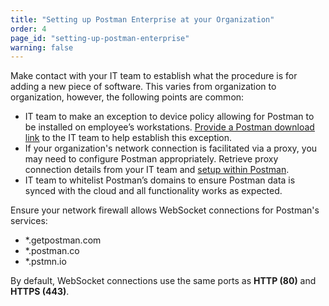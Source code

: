 ```yaml
---
title: "Setting up Postman Enterprise at your Organization"
order: 4
page_id: "setting-up-postman-enterprise"
warning: false
---
```


Make contact with your IT team to establish what the procedure is for adding a new piece of software. This varies from organization to organization, however, the following points are common:

* IT team to make an exception to device policy allowing for Postman to be installed on employee’s workstations. [Provide a Postman download link](https://www.getpostman.com/downloads/) to the IT team to help establish this exception.
* If your organization's network connection is facilitated via a proxy, you may need to configure Postman appropriately. Retrieve proxy connection details from your IT team and [setup within Postman](https://learning.getpostman.com/docs/postman/sending_api_requests/proxy/).
* IT team to whitelist Postman’s domains to ensure Postman data is synced with the cloud and all functionality works as expected.

Ensure your network firewall allows WebSocket connections for Postman's services:
* *.getpostman.com
* *.postman.co
* *.pstmn.io

By default, WebSocket connections use the same ports as **HTTP (80)** and **HTTPS (443)**.
